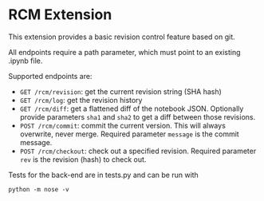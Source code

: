 
# RCM Extension

This extension provides a basic revision control feature based on git.

All endpoints require a path parameter, which must point to an existing
.ipynb file.

Supported endpoints are:

* `GET /rcm/revision`: get the current revision string (SHA hash)
* `GET /rcm/log`: get the revision history
* `GET /rcm/diff`: get a flattened diff of the notebook JSON.
    Optionally provide parameters `sha1` and `sha2` to get a diff between those revisions.
* `POST /rcm/commit`: commit the current version. This will always overwrite, never merge.
    Required parameter `message` is the commit message.
* `POST /rcm/checkout`: check out a specified revision.
    Required parameter `rev` is the revision (hash) to check out.

Tests for the back-end are in tests.py and can be run with
```
python -m nose -v
```
